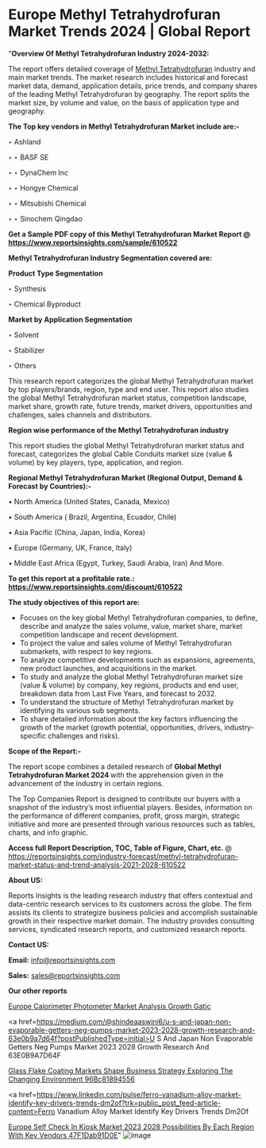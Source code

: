 # Europe Methyl Tetrahydrofuran Market Trends 2024 | Global Report

 "<strong>Overview Of Methyl Tetrahydrofuran Industry 2024-2032:</strong>

The report offers detailed coverage of <a href=https://www.reportsinsights.com/sample/610522>Methyl Tetrahydrofuran</a> industry and main market trends. The market research includes historical and forecast market data, demand, application details, price trends, and company shares of the leading Methyl Tetrahydrofuran by geography. The report splits the market size, by volume and value, on the basis of application type and geography.

<strong>The Top key vendors in Methyl Tetrahydrofuran Market include are:- </strong>

‣ Ashland

‣ 
‣ BASF SE

‣ 
‣ DynaChem Inc

‣ 
‣ Hongye Chemical

‣ 
‣ Mitsubishi Chemical

‣ 
‣ Sinochem Qingdao

<strong>Get a Sample PDF copy of this Methyl Tetrahydrofuran Market Report </strong><strong>@ <a href=https://www.reportsinsights.com/sample/610522 style=color:#0000ff;>https://www.reportsinsights.com/sample/610522</a> </strong>

<strong>Methyl Tetrahydrofuran Industry Segmentation covered are:</strong>

<strong>Product Type Segmentation</strong>

‣    Synthesis

‣ Chemical Byproduct

<strong>Market by Application Segmentation</strong>

‣   Solvent

‣ Stabilizer

‣ Others

This research report categorizes the global Methyl Tetrahydrofuran market by top players/brands, region, type and end user. This report also studies the global Methyl Tetrahydrofuran market status, competition landscape, market share, growth rate, future trends, market drivers, opportunities and challenges, sales channels and distributors.

<strong>Region wise performance of the Methyl Tetrahydrofuran industry</strong><strong> </strong>

This report studies the global Methyl Tetrahydrofuran market status and forecast, categorizes the global Cable Conduits market size (value &amp; volume) by key players, type, application, and region. 

<strong>Regional Methyl Tetrahydrofuran Market (Regional Output, Demand &amp; Forecast by Countries):-</strong>

• North America (United States, Canada, Mexico)

• South America ( Brazil, Argentina, Ecuador, Chile)

• Asia Pacific (China, Japan, India, Korea)

• Europe (Germany, UK, France, Italy)

• Middle East Africa (Egypt, Turkey, Saudi Arabia, Iran) And More.

<strong>To get this report at a profitable rate.: <a href=https://www.reportsinsights.com/discount/610522 style=color:#0000ff;>https://www.reportsinsights.com/discount/610522</a></strong>

<strong>The study objectives of this report are:</strong>
<ul>
  <li>Focuses on the key global Methyl Tetrahydrofuran companies, to define, describe and analyze the sales volume, value, market share, market competition landscape and recent development.</li>
  <li>To project the value and sales volume of Methyl Tetrahydrofuran submarkets, with respect to key regions.</li>
  <li>To analyze competitive developments such as expansions, agreements, new product launches, and acquisitions in the market.</li>
  <li>To study and analyze the global Methyl Tetrahydrofuran market size (value &amp; volume) by company, key regions, products and end user, breakdown data from Last Five Years, and forecast to 2032.</li>
  <li>To understand the structure of Methyl Tetrahydrofuran market by identifying its various sub segments.</li>
  <li>To share detailed information about the key factors influencing the growth of the market (growth potential, opportunities, drivers, industry-specific challenges and risks).</li>
</ul>
<strong>Scope of the Report:-</strong><strong> </strong>

The report scope combines a detailed research of <strong>Global Methyl Tetrahydrofuran Market 2024 </strong>with the apprehension given in the advancement of the industry in certain regions.

The Top Companies Report is designed to contribute our buyers with a snapshot of the industry’s most influential players. Besides, information on the performance of different companies, profit, gross margin, strategic initiative and more are presented through various resources such as tables, charts, and info graphic.

<strong>Access full Report Description, TOC, Table of Figure, Chart, etc. </strong>@   <a href=https://reportsinsights.com/industry-forecast/methyl-tetrahydrofuran-market-status-and-trend-analysis-2021-2028-610522 style=color:#0000ff;>https://reportsinsights.com/industry-forecast/methyl-tetrahydrofuran-market-status-and-trend-analysis-2021-2028-610522</a>

<strong>About US:</strong>

Reports Insights is the leading research industry that offers contextual and data-centric research services to its customers across the globe. The firm assists its clients to strategize business policies and accomplish sustainable growth in their respective market domain. The industry provides consulting services, syndicated research reports, and customized research reports.

<strong>Contact US:</strong>

<p class=""""><b>Email:</b> <a href=mailto:info@reportsinsights.com>info@reportsinsights.com</a></p>
<p class=""""><b>Sales:</b> <a href=mailto:sales@reportsinsights.com>sales@reportsinsights.com</a></p>

<strong>Our other reports</strong>

<a href=https://www.linkedin.com/pulse/europe-calorimeter-photometer-market-analysis-growth-gatjc/>Europe Calorimeter Photometer Market Analysis Growth Gatjc</a>

<a href=https://medium.com/@shindeaaswini6/u-s-and-japan-non-evaporable-getters-neg-pumps-market-2023-2028-growth-research-and-63e0b9a7d64f?postPublishedType=initial>U S And Japan Non Evaporable Getters Neg Pumps Market 2023 2028 Growth Research And 63E0B9A7D64F</a>

<a href=https://medium.com/@tidke9676/glass-flake-coating-markets-shape-business-strategy-exploring-the-changing-environment-96bc81894556>Glass Flake Coating Markets Shape Business Strategy Exploring The Changing Environment 96Bc81894556</a>

<a href=https://www.linkedin.com/pulse/ferro-vanadium-alloy-market-identify-key-drivers-trends-dm2of?trk=public_post_feed-article-content>Ferro Vanadium Alloy Market Identify Key Drivers Trends Dm2Of</a>

<a href=https://medium.com/@nadeemkazi654/europe-self-check-in-kiosk-market-2023-2028-possibilities-by-each-region-with-key-vendors-47f1dab91d0e>Europe Self Check In Kiosk Market 2023 2028 Possibilities By Each Region With Key Vendors 47F1Dab91D0E</a>"
![image](https://github.com/daminid12/RImarketresearch/assets/158430485/6ba1124a-3a9d-4b3e-b9f9-89b3ba621fbc)

